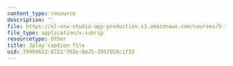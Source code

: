 ```yaml
---
content_type: resource
description: ''
file: https://ol-ocw-studio-app-production.s3.amazonaws.com/courses/5-112-principles-of-chemical-science-fall-2005/799946128722762e8e252957028c1f33_CgzHOo9NaOY.srt
file_type: application/x-subrip
resourcetype: Other
title: 3play caption file
uid: 79994612-8722-762e-8e25-2957028c1f33
---
```

